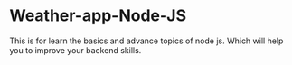 # Weather-app-Node-JS
This is for learn the basics and advance topics of node js.
Which will help you to improve your backend skills.
